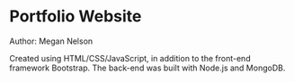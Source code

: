 <h1>Portfolio Website</h2>
<p>Author: Megan Nelson</p>

Created using HTML/CSS/JavaScript, in addition to the front-end framework Bootstrap. The back-end was built with Node.js and MongoDB. 
